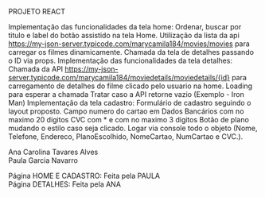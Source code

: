PROJETO REACT <br/>

Implementação das funcionalidades da tela home:
Ordenar, buscar por titulo e label do botão assistido na tela Home.
Utilização da lista da api https://my-json-server.typicode.com/marycamila184/movies/movies para carregar os filmes dinamicamente.
Chamada da tela de detalhes passando o ID via props.
Implementação das funcionalidades da tela detalhes:
Chamada da API https://my-json-server.typicode.com/marycamila184/moviedetails/moviedetails/{id} para carregamento de detalhes do filme clicado pelo usuario na home. 
Loading para esperar a chamada
Tratar caso a API retorne vazio (Exemplo - Iron Man)
Implementação da tela cadastro:
Formulário de cadastro seguindo o layout proposto.
Campo numero do cartao em Dados Bancários com no maximo 20 digitos
CVC com * e com no maximo 3 digitos
Botão de plano mudando o estilo caso seja clicado. 
Logar via console todo o objeto (Nome, Telefone, Endereco, PlanoEscolhido, NomeCartao, NumCartao e CVC.). 


Ana Carolina Tavares Alves </br>
Paula Garcia Navarro 

Página HOME E CADASTRO: Feita pela PAULA </br>
Página DETALHES: Feita pela ANA
